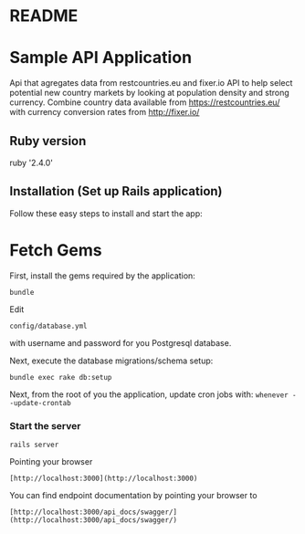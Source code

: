 # README

# Sample API Application

Api that agregates data from restcountries.eu and fixer.io 
API to help select potential new country markets by looking at population density and strong
currency. Combine country data available from https://restcountries.eu/ with currency
conversion rates from http://fixer.io/

## Ruby version
ruby '2.4.0'

## Installation (Set up Rails application)
Follow these easy steps to install and start the app:

# Fetch Gems 
First, install the gems required by the application:

    bundle

Edit 

	config/database.yml
	
with username and password for you Postgresql database.  

Next, execute the database migrations/schema setup:

	bundle exec rake db:setup
	
Next, from the root of you the application, update cron jobs with:
`whenever --update-crontab `

### Start the server

	rails server

Pointing your browser 

	[http://localhost:3000](http://localhost:3000)
 
 You can find endpoint documentation  by pointing your browser to 
 
	[http://localhost:3000/api_docs/swagger/](http://localhost:3000/api_docs/swagger/)
	
